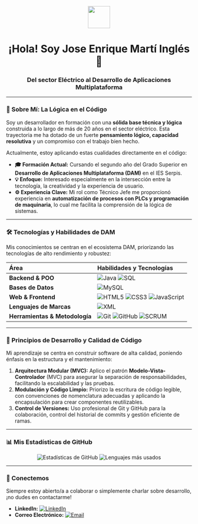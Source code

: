 <div align="center">
  <img src="https://media.giphy.com/media/zhvT1tQ42nC9901s6B/giphy.gif" width="60"/> 
  <h1>¡Hola! Soy Jose Enrique Martí Inglés 👋</h1>
  <h3>Del sector Eléctrico al Desarrollo de Aplicaciones Multiplataforma</h3>
</div>

---

### 👤 Sobre Mí: La Lógica en el Código

Soy un desarrollador en formación con una **sólida base técnica y lógica** construida a lo largo de más de 20 años en el sector eléctrico. Esta trayectoria me ha dotado de un fuerte **pensamiento lógico, capacidad resolutiva** y un compromiso con el trabajo bien hecho.

Actualmente, estoy aplicando estas cualidades directamente en el código:

* **🎓 Formación Actual:** Cursando el segundo año del Grado Superior en **Desarrollo de Aplicaciones Multiplataforma (DAM)** en el IES Serpis.
* **💡 Enfoque:** Interesado especialmente en la intersección entre la tecnología, la creatividad y la experiencia de usuario.
* **⚙️ Experiencia Clave:** Mi rol como Técnico Jefe me proporcionó experiencia en **automatización de procesos con PLCs y programación de maquinaria**, lo cual me facilita la comprensión de la lógica de sistemas.

---

### 🛠️ Tecnologías y Habilidades de DAM

Mis conocimientos se centran en el ecosistema DAM, priorizando las tecnologías de alto rendimiento y robustez:

| Área | Habilidades y Tecnologías |
| :--- | :--- |
| **Backend & POO** | ![Java](https://img.shields.io/badge/Java-007396?style=for-the-badge&logo=java&logoColor=white) ![SQL](https://img.shields.io/badge/SQL-336791?style=for-the-badge&logo=postgresql&logoColor=white) |
| **Bases de Datos** | ![MySQL](https://img.shields.io/badge/SQL-4479A1?style=for-the-badge&logo=mysql&logoColor=white) |
| **Web & Frontend** | ![HTML5](https://img.shields.io/badge/HTML5-E34F26?style=for-the-badge&logo=html5&logoColor=white) ![CSS3](https://img.shields.io/badge/CSS3-1572B6?style=for-the-badge&logo=css3&logoColor=white) ![JavaScript](https://img.shields.io/badge/JavaScript-F7DF1E?style=for-the-badge&logo=javascript&logoColor=black) |
| **Lenguajes de Marcas** | ![XML](https://img.shields.io/badge/XML-000000?style=for-the-badge&logo=xml&logoColor=white) |
| **Herramientas & Metodología** | ![Git](https://img.shields.io/badge/Git-F05032?style=for-the-badge&logo=git&logoColor=white) ![GitHub](https://img.shields.io/badge/GitHub-100000?style=for-the-badge&logo=github&logoColor=white) ![SCRUM](https://img.shields.io/badge/SCRUM-00A9E0?style=for-the-badge&logo=scrumalliance&logoColor=white) |

---

### 🚀 Principios de Desarrollo y Calidad de Código

Mi aprendizaje se centra en construir software de alta calidad, poniendo énfasis en la estructura y el mantenimiento:

1.  **Arquitectura Modular (MVC):** Aplico el patrón **Modelo-Vista-Controlador** (MVC) para asegurar la separación de responsabilidades, facilitando la escalabilidad y las pruebas.
2.  **Modulación y Código Limpio:** Priorizo la escritura de código legible, con convenciones de nomenclatura adecuadas y aplicando la encapsulación para crear componentes reutilizables.
3.  **Control de Versiones:** Uso profesional de Git y GitHub para la colaboración, control del historial de commits y gestión eficiente de ramas.

---

### 📊 Mis Estadísticas de GitHub

<div align="center">
  <img src="https://github-readme-stats.vercel.app/api?username=TemplaT14&show_icons=true&theme=vue-dark&hide_title=true" alt="Estadísticas de GitHub" />
  
  <img src="https://github-readme-stats.vercel.app/api/top-langs/?username=TemplaT14&layout=compact&theme=vue-dark&hide_title=true" alt="Lenguajes más usados" />
</div>

---

### 🤝 Conectemos

Siempre estoy abierto/a a colaborar o simplemente charlar sobre desarrollo, ¡no dudes en contactarme!

* **LinkedIn:** [![LinkedIn](https://img.shields.io/badge/LinkedIn-0A66C2?style=for-the-badge&logo=linkedin&logoColor=white)](https://www.linkedin.com/in/jose-enrique-martí-inglés-b7b519229/)
* **Correo Electrónico:** [![Email](https://img.shields.io/badge/Email-D14836?style=for-the-badge&logo=gmail&logoColor=white)](mailto:jose.martiingles@gmail.com)
